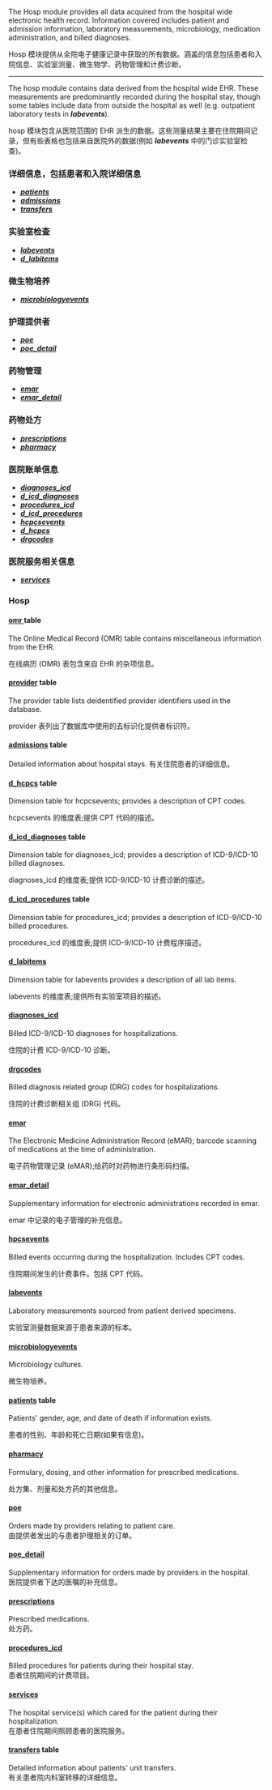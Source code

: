 
  The Hosp module provides all data acquired from the hospital wide electronic health record. Information covered includes patient and admission information, laboratory measurements, microbiology, medication administration, and billed diagnoses.
  

Hosp 模块提供从全院电子健康记录中获取的所有数据。涵盖的信息包括患者和入院信息、实验室测量、微生物学、药物管理和计费诊断。

-----

The hosp module contains data derived from the hospital wide EHR. These measurements are predominantly recorded during the hospital stay, though some tables include data from outside the hospital as well (e.g. outpatient laboratory tests in _**labevents**_).

hosp 模块包含从医院范围的 EHR 派生的数据。这些测量结果主要在住院期间记录，但有些表格也包括来自医院外的数据(例如 _**labevents**_ 中的门诊实验室检查)。


### 详细信息，包括患者和入院详细信息

- **_[patients](./patients.md)_**
- **_[admissions](./admissions.md)_**
- **_[transfers](./transfers.md)_**


### 实验室检查
- **_[labevents](./labevents.md)_**
- **_[d_labitems](./d_labitems.md)_**


### 微生物培养
- **_[microbiologyevents](./microbiologyevents.md)_**


###  护理提供者
- **_[poe](./poe.md)_**
- **_[poe_detail](./poe_detail.md)_**


### 药物管理
- **_[emar](./emar.md)_**
- **_[emar_detail](./emar_detail.md)_**

### 药物处方
- **_[prescriptions](./prescriptions.md)_**
- **_[pharmacy](./pharmacy.md)_**

### 医院账单信息
- **_[diagnoses_icd](./diagnoses_icd.md)_**
- **_[d_icd_diagnoses](./d_icd_diagnoses.md)_**
- **_[procedures_icd](./procedures_icd.md)_**
- **_[d_icd_procedures](./d_icd_procedures.md)_**
- **_[hcpcsevents](./hcpcsevents.md)_**
- **_[d_hcpcs](./d_hcpcs.md)_**
- **_[drgcodes](./drgcodes.md)_**


### 医院服务相关信息
- **_[services](./services.md)_**


### Hosp

#### [omr ](./omr.md)table  
The Online Medical Record (OMR) table contains miscellaneous information from the EHR.

在线病历 (OMR) 表包含来自 EHR 的杂项信息。


#### [provider](./provider.md) table   

The provider table lists deidentified provider identifiers used in the database.

provider 表列出了数据库中使用的去标识化提供者标识符。


#### [admissions](./admissions.md) table

Detailed information about hospital stays.
有关住院患者的详细信息。

#### [d_hcpcs](./d_hcpcs.md) table 
Dimension table for hcpcsevents; provides a description of CPT codes.

hcpcsevents 的维度表;提供 CPT 代码的描述。


#### [d_icd_diagnoses](./d_icd_diagnoses.md) table 
Dimension table for diagnoses_icd; provides a description of ICD-9/ICD-10 billed diagnoses.

diagnoses_icd 的维度表;提供 ICD-9/ICD-10 计费诊断的描述。


####   [d_icd_procedures](./d_icd_procedures.md) table 
Dimension table for procedures_icd; provides a description of ICD-9/ICD-10 billed procedures.

procedures_icd 的维度表;提供 ICD-9/ICD-10 计费程序描述。

#### [d_labitems](./d_labitems.md)
Dimension table for labevents provides a description of all lab items.

labevents 的维度表;提供所有实验室项目的描述。

#### [diagnoses_icd](./diagnoses_icd.md)
Billed ICD-9/ICD-10 diagnoses for hospitalizations.

住院的计费 ICD-9/ICD-10 诊断。



#### [drgcodes](./drgcodes.md)
Billed diagnosis related group (DRG) codes for hospitalizations.

住院的计费诊断相关组 (DRG) 代码。

#### [emar](./emar.md)
The Electronic Medicine Administration Record (eMAR); barcode scanning of medications at the time of administration.

电子药物管理记录 (eMAR);给药时对药物进行条形码扫描。

#### [emar_detail](./emar_detail.md)
Supplementary information for electronic administrations recorded in emar.

emar 中记录的电子管理的补充信息。


#### [hpcsevents](./hcpcsevents.md)

Billed events occurring during the hospitalization. Includes CPT codes.

住院期间发生的计费事件。包括 CPT 代码。

#### [labevents](./labevents.md)
Laboratory measurements sourced from patient derived specimens.

实验室测量数据来源于患者来源的标本。


#### [microbiologyevents](./microbiologyevents.md)
Microbiology cultures.

微生物培养。


#### [patients](./patients.md) table
Patients' gender, age, and date of death if information exists.

患者的性别、年龄和死亡日期(如果有信息)。


#### [pharmacy](./pharmacy.md)
Formulary, dosing, and other information for prescribed medications.

处方集、剂量和处方药的其他信息。


#### [poe](./poe.md)
Orders made by providers relating to patient care.   
由提供者发出的与患者护理相关的订单。
#### [poe_detail](./poe_detail.md)
Supplementary information for orders made by providers in the hospital.   
医院提供者下达的医嘱的补充信息。
#### [prescriptions](./prescriptions.md)
Prescribed medications.   
处方药。
#### [procedures_icd](./procedures_icd.md)
Billed procedures for patients during their hospital stay.    
患者住院期间的计费项目。
#### [services](./services.md)
The hospital service(s) which cared for the patient during their 
hospitalization.    
在患者住院期间照顾患者的医院服务。
#### [transfers](./transfers.md) table
Detailed information about patients' unit transfers.    
有关患者院内科室转移的详细信息。
